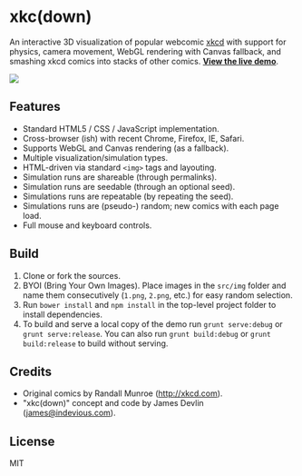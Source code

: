 # xkc(down) #

An interactive 3D visualization of popular webcomic [xkcd][2] with support for physics, camera movement, WebGL rendering with Canvas fallback, and smashing xkcd comics into stacks of other comics. **[View the live demo][1]**.

![][3]

## Features ##

- Standard HTML5 / CSS / JavaScript implementation.
- Cross-browser (ish) with recent Chrome, Firefox, IE, Safari.
- Supports WebGL and Canvas rendering (as a fallback).
- Multiple visualization/simulation types.
- HTML-driven via standard `<img>` tags and layouting.
- Simulation runs are shareable (through permalinks).
- Simulation runs are seedable (through an optional seed).
- Simulations runs are repeatable (by repeating the seed).
- Simulations runs are (pseudo-) random; new comics with each page load.
- Full mouse and keyboard controls.

## Build ##

1. Clone or fork the sources.
2. BYOI (Bring Your Own Images). Place images in the `src/img` folder and name them consecutively (`1.png`, `2.png`, etc.) for easy random selection.
3. Run `bower install` and `npm install` in the top-level project folder to install dependencies.
4. To build and serve a local copy of the demo run `grunt serve:debug` or `grunt serve:release`. You can also run `grunt build:debug` or `grunt build:release` to build without serving.

## Credits ##

- Original comics by Randall Munroe (http://xkcd.com).
- "xkc(down)" concept and code by James Devlin (james@indevious.com).

## License ##

MIT

[1]: http://xkcdown.indevious.com
[2]: http://xkcd.com
[3]: http://xkcdown.indevious.com/img/xkcdown_wall.jpg
